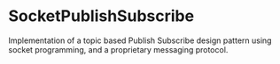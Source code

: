 # SocketPublishSubscribe
Implementation of a topic based Publish Subscribe design pattern using socket programming, and a proprietary messaging protocol.
